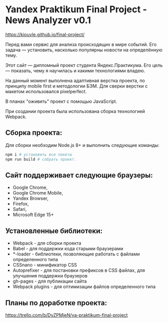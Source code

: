 # Yandex Praktikum Final Project - News Analyzer v0.1
https://kiouvle.github.io/final-project/

Перед вами сервис для анализа происходящих в мире событий. Его задача — установить, насколько популярны новости на определённую тему.

Этот сайт — дипломный проект студента Яндекс.Практикума. Его цель — показать, чему я научилась и какими технологиями владею. 

На данный момент выполнена адаптивная верстка проекта, по принципу mobile first и методологии БЭМ. Для сверки верстки с макетом использовался pixelperfect.

В планах "оживить" проект с помощью JavaScript.

При создании проекта была использована сборка технологией Webpack. 

## Сборка проекта:

Для сборки необходим Node.js 8+ и выполнить следующие команды:

```bash
npm i # установить все пакеты
npm run build # собрать проект.
```

## Сайт поддерживает следующие браузеры:

- Google Chrome,
- Google Chrome Mobile,
- Yandex Browser,
- Firefox,
- Safari,
- Microsoft Edge 15+

## Установленные библиотеки:
- Webpack - для сборки проекта
- Babel - для поддержки кода старыми браузерами
- *-loader - библиотеки, позволяющие работать с файлами определенного типа
- CSSnano - минификатор CSS
- Autoprefixer - для постановки префиксов в CSS файлах, для улучшения поддержки браузеров
- gh-pages - для публикации сайта
- Webpack plugins - для оптимизации файлов определенного типа

## Планы по доработке проекта:

https://trello.com/b/DyZPMjeN/ya-praktikum-final-project